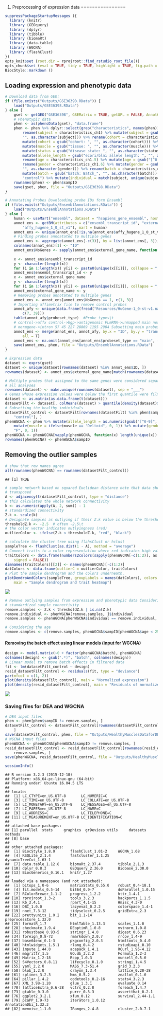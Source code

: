 1.  Preprocessing of expression data
================

``` r
suppressPackageStartupMessages ({   
  library (knitr)
  library (GEOquery)
  library (dplyr)
  library (tibble)
  library (biomaRt) 
  library (data.table)
  library (WGCNA)   
  library (flashClust)  
})
opts_knit$set (root.dir = rprojroot::find_rstudio_root_file())
opts_chunk$set (eval = TRUE, tidy = TRUE, highlight = TRUE, fig.path = "../Figures/")
BiocStyle::markdown ()
```

Loading expression and phenotypic data
--------------------------------------

``` r
# Download data from GEO:
if (file.exists("Outputs/GSE36398.RData")) {
    load("Outputs/GSE36398.RData")
} else {
    gset <- getGEO("GSE36398", GSEMatrix = TRUE, getGPL = FALSE, AnnotGPL = TRUE)[[1]]
    # Phenotypic data
    phen <- as(phenoData(gset), "data.frame")
    phen <- phen %>% dplyr::select(grep("characteristics", names(phen))) %>% rownames_to_column("sampID") %>% 
        rename(subject = characteristics_ch1) %>% mutate(subject = gsub("subject: ", 
        "", as.character(subject))) %>% rename(cohort = characteristics_ch1.1) %>% 
        mutate(cohort = gsub("cohort: ", "", as.character(cohort))) %>% rename(muscle = characteristics_ch1.2) %>% 
        mutate(muscle = gsub("tissue: ", "", as.character(muscle))) %>% rename(status = characteristics_ch1.3) %>% 
        mutate(status = gsub("disease state: ", "", as.character(status))) %>% rename(allele_length = characteristics_ch1.4) %>% 
        mutate(allele_length = gsub("ecori/blni allele length: ", "", as.character(allele_length))) %>% 
        rename(age = characteristics_ch1.5) %>% mutate(age = gsub("[^0-9]", "", as.character(age))) %>% 
        rename(gender = characteristics_ch1.6) %>% mutate(gender = gsub("Sex: ", 
        "", as.character(gender))) %>% rename(batch = characteristics_ch1.7) %>% 
        mutate(batch = gsub("batch: Batch_", "", as.character(batch))) %>% filter(status == 
        "control") %>% mutate(individual = match(subject, unique(subject)))
    rownames(phen) <- phen$sampID
    save(gset, phen, file = "Outputs/GSE36398.RData")
}

# Annotating Probes Downloading probe IDs form Ensembl
if (file.exists("Outputs/EnsemblAnnotations.RData")) {
    load("Outputs/EnsemblAnnotations.RData")
} else {
    human <- useMart("ensembl", dataset = "hsapiens_gene_ensembl", host = "http://apr2018.archive.ensembl.org")
    annot_ens <- getBM(attributes = c("ensembl_transcript_id", "external_gene_name", 
        "affy_hugene_1_0_st_v1"), mart = human)
    annot_ens <- unique(annot_ens[!is.na(annot_ens$affy_hugene_1_0_st_v1), ])
    # Finding probes annoatated to multiple genes
    annot_ens <- aggregate(annot_ens[-c(3)], by = list(annot_ens[, 3]), c)
    colnames(annot_ens)[1] <- "ID"
    annot_ens$NoGenes <- sapply(annot_ens$external_gene_name, function(x) length(unique(x)))
    
    x <- annot_ens$ensembl_transcript_id
    y <- character(length(x))
    for (i in 1:length(x)) y[i] <- paste0(unique(x[[i]]), collapse = ", ")
    annot_ens$ensembl_transcript_id <- y
    x <- annot_ens$external_gene_name
    y <- character(length(x))
    for (i in 1:length(x)) y[i] <- paste0(unique(x[[i]]), collapse = ", ")
    annot_ens$external_gene_name <- y
    # Removing probes annotated to multiple genes
    annot_ens <- annot_ens[annot_ens$NoGenes == 1, c(1, 3)]
    # Importing affimetrix file to remove control probes
    annot_afy <- unique(data.frame(fread("Resources/HuGene-1_0-st-v1.na36.hg19.probeset.csv"))[, 
        c(7, 39)])
    table(annot_afy$probeset_type)  #Probe types\t
    # control->affx control->bgp->antigenomic FLmRNA->unmapped main normgene->exon
    # normgene->intron 57 45 227 28869 1195 2904 Subsetting main probes
    annot_ens <- merge(annot_ens, annot_afy, by.x = "ID", by.y = "transcript_cluster_id", 
        all = T)
    annot_ens <- na.omit(annot_ens[annot_ens$probeset_type == "main", -3])
    save(annot_ens, phen, file = "Outputs/EnsemblAnnotations.RData")
}

# Expression data
dataset <- exprs(gset)
dataset <- unique(dataset[rownames(dataset) %in% annot_ens$ID, ])
rownames(dataset) <- annot_ens$external_gene_name[match(rownames(dataset), annot_ens$ID)]

# Multiple probes that assigned to the same genes were considered separately in
# all analyses
rownames(dataset) <- make.unique(rownames(dataset), sep = "___")
# Genes whose expression values were below the first quantile were filtered out
dataset <- as.matrix(as.data.frame(t(dataset)))
datasetFilt <- dataset[, colMeans(dataset) > quantile(density(dataset)$x, 0.25)]
# Subsetting the healthy individuals
datasetFilt_control <- datasetFilt[rownames(datasetFilt) %in% phen$sampID[phen$status == 
    "control"], ]
phenWGCNA <- phen %>% mutate(allele_length = as.numeric(gsub("[^0-9]", "", allele_length))) %>% 
    mutate(muscle = ifelse(muscle == "Deltoid", 0, 1)) %>% mutate(gender = ifelse(gender == 
    "F", 0, 1))
phenWGCNA <- phenWGCNA[vapply(phenWGCNA, function(x) length(unique(x)) > 1, logical(1L))]
rownames(phenWGCNA) <- phenWGCNA$sampID
```

Removing the outlier samples
----------------------------

``` r
# show that row names agree
all(rownames(phenWGCNA) == rownames(datasetFilt_control))
```

    ## [1] TRUE

``` r
# sample network based on squared Euclidean distance note that data should be
# transposed
A <- adjacency(t(datasetFilt_control), type = "distance")
# this calculates the whole network connectivity
k <- as.numeric(apply(A, 2, sum)) - 1
# standardized connectivity
Z.k <- scale(k)
# Designate samples as outlying if their Z.k value is below the threshold
thresholdZ.k <- -2.5  # often -2.5\t
# the color vector indicates outlyingness (red)
outlierColor <- ifelse(Z.k < thresholdZ.k, "red", "black")

# calculate the cluster tree using flahsClust or hclust
sampleTree <- flashClust(as.dist(1 - A), method = "average")
# Convert traits to a color representation where red indicates high values
traitColors <- data.frame(numbers2colors(sapply(phenWGCNA[-c(1:2)], as.numeric), 
    signed = FALSE))
dimnames(traitColors)[[2]] <- names(phenWGCNA)[-c(1:2)]
datColors <- data.frame(outlierC = outlierColor, traitColors)
# Plot the sample dendrogram and the colors underneath.
plotDendroAndColors(sampleTree, groupLabels = names(datColors), colors = datColors, 
    main = "Sample dendrogram and trait heatmap")
```

![](../Figures/1.OutlierSample-1.png)

``` r
# Remove outlying samples from expression and phenotypic data Considering
# standardized sample connectivity
remove.samples <- Z.k < thresholdZ.k | is.na(Z.k)
remove.individual <- phenWGCNA[remove.samples, ]$individual
remove.samples <- phenWGCNA[phenWGCNA$individual == remove.individual, ]$sampID

# Considering the age
remove.samples <- c(remove.samples, phenWGCNA$sampID[phenWGCNA$age < 25])
```

#### Removing the batch effect using linear models (input for WGCNA)

``` r
design <- model.matrix(~0 + factor(phenWGCNA$batch), phenWGCNA)
colnames(design) <- gsub(".*)", "batch", colnames(design))
# Linear model to remove batch effects in filtered data
fit <- lm(datasetFilt_control ~ design)
resid_datasetFilt_control <- residuals(fit, type = "deviance")
par(mfcol = c(1, 2))
plot(density(datasetFilt_control), main = "Normalized expression")
plot(density(resid_datasetFilt_control), main = "Residuals of normalized expression")
```

![](../Figures/1.Residuals-1.png)

### Saving files for DEA and WGCNA

``` r
# DEA input files
phen <- phen[phen$sampID != remove.samples, ]
datasetFilt_control <- datasetFilt_control[rownames(datasetFilt_control) != remove.samples, 
    ]
save(datasetFilt_control, phen, file = "Outputs/HealthyMusclesDataforDEA.RData")
# WGCNA input files
phenWGCNA <- phenWGCNA[phenWGCNA$sampID != remove.samples, ]
resid_datasetFilt_control <- resid_datasetFilt_control[rownames(resid_datasetFilt_control) != 
    remove.samples, ]
save(phenWGCNA, resid_datasetFilt_control, file = "Outputs/HealthyMusclesDataforWGCNA.RData")
```

``` r
sessionInfo()
```

    ## R version 3.2.3 (2015-12-10)
    ## Platform: x86_64-pc-linux-gnu (64-bit)
    ## Running under: Ubuntu 16.04.5 LTS
    ## 
    ## locale:
    ##  [1] LC_CTYPE=en_US.UTF-8       LC_NUMERIC=C              
    ##  [3] LC_TIME=en_US.UTF-8        LC_COLLATE=en_US.UTF-8    
    ##  [5] LC_MONETARY=en_US.UTF-8    LC_MESSAGES=en_US.UTF-8   
    ##  [7] LC_PAPER=en_US.UTF-8       LC_NAME=C                 
    ##  [9] LC_ADDRESS=C               LC_TELEPHONE=C            
    ## [11] LC_MEASUREMENT=en_US.UTF-8 LC_IDENTIFICATION=C       
    ## 
    ## attached base packages:
    ## [1] parallel  stats     graphics  grDevices utils     datasets  methods  
    ## [8] base     
    ## 
    ## other attached packages:
    ##  [1] BiocStyle_1.8.0       flashClust_1.01-2     WGCNA_1.68           
    ##  [4] RSQLite_2.1.4         fastcluster_1.1.25    dynamicTreeCut_1.63-1
    ##  [7] data.table_1.12.8     biomaRt_2.37.4        tibble_2.1.3         
    ## [10] dplyr_0.8.3           GEOquery_2.36.0       Biobase_2.30.0       
    ## [13] BiocGenerics_0.16.1   knitr_1.27           
    ## 
    ## loaded via a namespace (and not attached):
    ##  [1] bitops_1.0-6          matrixStats_0.55.0    robust_0.4-18.1      
    ##  [4] fit.models_0.5-14     bit64_0.9-7           doParallel_1.0.15    
    ##  [7] RColorBrewer_1.1-2    progress_1.2.2        httr_1.4.1           
    ## [10] rprojroot_1.3-2       tools_3.2.3           backports_1.1.5      
    ## [13] R6_2.4.1              rpart_4.1-15          Hmisc_4.3-0          
    ## [16] DBI_1.0.0             lazyeval_0.2.2        colorspace_1.4-1     
    ## [19] nnet_7.3-12           tidyselect_0.2.5      gridExtra_2.3        
    ## [22] prettyunits_1.0.2     bit_1.1-14            preprocessCore_1.32.0
    ## [25] formatR_1.7           htmlTable_1.13.3      scales_1.1.0         
    ## [28] checkmate_1.9.4       DEoptimR_1.0-8        mvtnorm_1.0-8        
    ## [31] robustbase_0.93-5     stringr_1.4.0         digest_0.6.23        
    ## [34] foreign_0.8-72        rmarkdown_2.0.7       rrcov_1.4-9          
    ## [37] base64enc_0.1-3       pkgconfig_2.0.3       htmltools_0.4.0      
    ## [40] htmlwidgets_1.5.1     rlang_0.4.2           rstudioapi_0.10      
    ## [43] impute_1.44.0         acepack_1.4.1         RCurl_1.95-4.12      
    ## [46] magrittr_1.5          GO.db_3.2.2           Formula_1.2-3        
    ## [49] Matrix_1.2-18         Rcpp_1.0.3            munsell_0.5.0        
    ## [52] S4Vectors_0.8.11      lifecycle_0.1.0       stringi_1.4.5        
    ## [55] yaml_2.2.0            MASS_7.3-51.4         grid_3.2.3           
    ## [58] blob_1.2.0            crayon_1.3.4          lattice_0.20-38      
    ## [61] splines_3.2.3         hms_0.5.2             zeallot_0.1.0        
    ## [64] pillar_1.4.2          codetools_0.2-16      stats4_3.2.3         
    ## [67] XML_3.98-1.20         glue_1.3.1            evaluate_0.14        
    ## [70] latticeExtra_0.6-28   vctrs_0.2.0           foreach_1.4.7        
    ## [73] gtable_0.3.0          purrr_0.3.3           assertthat_0.2.1     
    ## [76] ggplot2_3.2.1         xfun_0.12             survival_2.44-1.1    
    ## [79] pcaPP_1.9-73          iterators_1.0.12      AnnotationDbi_1.32.3 
    ## [82] memoise_1.1.0         IRanges_2.4.8         cluster_2.0.7-1
